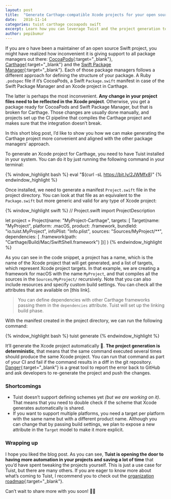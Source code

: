 ```yaml
---
layout: post
title:  "Generate Carthage-compatible Xcode projects for your open source libraries"
date:   2018-11-14
categories: tuist carthage cocoapods swift
excerpt: Learn how you can leverage Tuist and the project generation to make the generation of Carthage-compatible projects more convenient and aligned with the approach other package managers follow.
author: pepibumur
---
```


If you are o have been a maintainer of an open source Swift project, you might have realized how inconvenient it is giving support to all package managers out there: [CocoaPods](https://cocoapods.org/){:target="_blank"}, [Carthage](https://github.com/carthage){:target="_blank"} and the [Swift Package Manager](https://github.com/apple/swift-package-manager){:target="_blank"}. Each of those package managers follows a different approach for defining the structure of your package. A Ruby `.podspec` file if it’s CocoaPods, a Swift `Package.swift` manifest in case of the Swift Package Manager and an Xcode project in Carthage.

The latter is perhaps the most inconvenient. **Any change in your project files need to be reflected in the Xcode project**. Otherwise, you get a package ready for CocoaPods and Swift Package Manager, but that is broken for Carthage. Those changes are usually done manually, and projects set up the CI pipeline that compiles the Carthage project and makes sure that the integration doesn’t break.

In this short blog post, I’d like to show you how we can make generating the Carthage project more convenient and aligned with the other package managers’ approach. 

To generate an Xcode project for Carthage, you need to have Tuist installed in your system. You can do it by just running the following command in your terminal:

{% window_highlight bash %}
eval \"$(curl -sL https://bit.ly/2JWMfx8)\"
{% endwindow_highlight %}

Once installed, we need to generate a manifest `Project.swift` file in the project directory. You can look at that file as an equivalent to the `Package.swift` but more generic and valid for any type of Xcode project:

{% window_highlight swift %}
// Project.swift
import ProjectDescription

let project = Project(name: "MyProject-Carthage",
                      targets: [
                        Target(name: "MyProject",
                               platform: .macOS,
                               product: .framework,
                               bundleId: "io.tuist.MyProject",
                               infoPlist: "Info.plist",
                               sources: "Sources/MyProject/**",
                               dependencies: [
                                    .framework(path: "Carthage/Build/Mac/SwiftShell.framework")
                               ])]
                      )
{% endwindow_highlight %}

As you can see in the code snippet, a project has a name, which is the name of the Xcode project that will get generated, and a list of targets, which represent Xcode project targets. In that example, we are creating a framework for macOS with the name `MyProject`, and that compiles all the sources in the `Sources/MyProject/` recursively. Note that you can also include resources and specify custom build settings. You can check all the attributes that are available on [this link].

> You can define dependencies with other Carthage frameworks passing them in the `dependencies` attribute. Tuist will set up the linking build phase.

With the manifest created in the project directory, we can run the following command:

{% window_highlight bash %}
tuist generate
{% endwindow_highlight %}

It’ll generate the Xcode project automatically 🚀. **The project generation is deterministic**, that means that the same command executed several times should produce the same Xcode project. You can run that command as part of your CI and fail if the command results in a diff in the git repository. [Danger](https://danger.systems){:target="_blank"} is a great tool to report the error back to GitHub and ask developers to re-generate the project and push the changes.

### Shortcomings
* Tuist doesn’t support defining schemes yet *(but we are working on it)*. That means that you need to double check if the scheme that Xcode generates automatically is shared.
* If you want to support multiple platforms, you need a target per platform with the same name but with a different product name. Although you can change that by passing build settings, we plan to expose a new attribute in the `Target` model to make it more explicit.

### Wrapping up
I hope you liked the blog post. As you can see, **Tuist is opening the door to having more automation in your projects and saving a lot of time** that you’d have spent tweaking the projects yourself. This is just a use case for Tuist, but there are many others. If you are eager to know more about what’s coming to Tuist, I recommend you to check out the [organization roadmap](https://github.com/orgs/tuist/projects/4){:target="_blank"}.

Can’t wait to share more with you soon! 👩‍💻